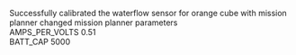 Successfully calibrated the waterflow sensor for orange cube with mission planner 
changed mission planner parameters                                                             
AMPS_PER_VOLTS 0.51                                                                           
BATT_CAP 5000                                                                                 
